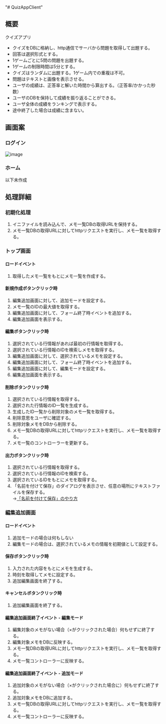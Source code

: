 "# QuizAppClient" 
## 概要  
クイズアプリ  
- クイズをDBに格納し、http通信でサーバから問題を取得して出題する。  
- 回答は選択形式とする。
- 1ゲームごとに5問の問題を出題する。
- 1ゲームの制限時間は5分とする。
- クイズはランダムに出題する。1ゲーム内での重複は不可。
- 問題はテキストと画像を表示させる。
- ユーザの成績は、正答率と解いた時間から算出する。（正答率/かかった秒数）  
- ユーザのDBを保持して成績を振り返ることができる。
- ユーザ全体の成績をランキングで表示する。
- 途中終了した場合は成績に含まない。
## 画面案  
### ログイン  
![image](url)
### ホーム  



以下未作成

## 処理詳細  
### 初期化処理  
1. イニファイルを読み込んで、メモ一覧DBの取得URLを保持する。
2. メモ一覧DBの取得URLに対してhttpリクエストを実行し、メモ一覧を取得する。
### トップ画面  
#### ロードイベント  
1. 取得したメモ一覧をもとにメモ一覧を作成する。
#### 新規作成ボタンクリック時  
1. 編集追加画面に対して、追加モードを設定する。
2. メモ一覧のIDの最大値を取得する。
3. 編集追加画面に対して、フォーム終了時イベントを追加する。
4. 編集追加画面を表示する。
#### 編集ボタンクリック時  
1. 選択されている行情報があれば最初の行情報を取得する。
2. 選択されている行情報のIDを検索しメモを取得する。
3. 編集追加画面に対して、選択されているメモを設定する。
4. 編集追加画面に対して、フォーム終了時イベントを追加する。
5. 編集追加画面に対して、編集モードを設定する。
6. 編集追加画面を表示する。
#### 削除ボタンクリック時  
1. 選択されている行情報を取得する。
2. 選択された行情報のID一覧を生成する。
3. 生成したID一覧から削除対象のメモ一覧を取得する。
4. 削除意思をユーザに確認する。
5. 削除対象メモをDBから削除する。
6. メモ一覧DBの取得URLに対してhttpリクエストを実行し、メモ一覧を取得する。
7. メモ一覧のコントローラーを更新する。
#### 出力ボタンクリック時  
1. 選択されている行情報を取得する。
2. 選択されている行情報のIDを検索する。
3. 選択されているIDをもとにメモを取得する。
4. 「名前を付けて保存」のダイアログを表示させ、任意の場所にテキストファイルを保存する。  
→[「名前を付けて保存」のやり方](https://dobon.net/vb/dotnet/form/savefiledialog.html)
### 編集追加画面  
#### ロードイベント  
1. 追加モードの場合は何もしない
2. 編集モードの場合は、選択されているメモの情報を初期値として設定する。
#### 保存ボタンクリック時  
1. 入力された内容をもとにメモを生成する。
2. 時刻を取得してメモに設定する。
3. 追加編集画面を終了する。
#### キャンセルボタンクリック時  
1. 追加編集画面を終了する。
#### 編集追加画面終了イベント - 編集モード  
1. 編集対象のメモがない場合（×がクリックされた場合）何もせずに終了する。
2. 編集対象メモをDBに反映する。
3. メモ一覧DBの取得URLに対してhttpリクエストを実行し、メモ一覧を取得する。
4. メモ一覧コントローラーに反映する。
#### 編集追加画面終了イベント - 追加モード  
1. 追加対象のメモがない場合（×がクリックされた場合に）何もせずに終了する。
2. 追加対象メモをDBに追加する。
3. メモ一覧DBの取得URLに対してhttpリクエストを実行し、メモ一覧を取得する。
4. メモ一覧コントローラーに反映する。
